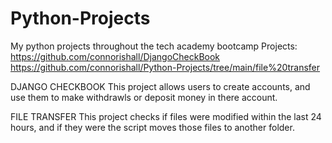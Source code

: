 # Python-Projects
My python projects throughout the tech academy bootcamp
Projects:
https://github.com/connorishall/DjangoCheckBook
https://github.com/connorishall/Python-Projects/tree/main/file%20transfer

DJANGO CHECKBOOK
This project allows users to create accounts, and use them to make withdrawls or deposit money in there account.

FILE TRANSFER
This project checks if files were modified within the last 24 hours, and if they were the script moves those files to another folder.
